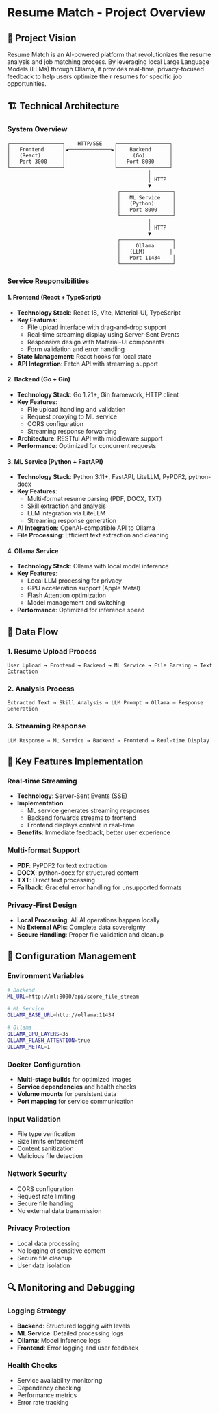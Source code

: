 # Resume Match - Project Overview

## 🎯 Project Vision

Resume Match is an AI-powered platform that revolutionizes the resume analysis and job matching process. By leveraging local Large Language Models (LLMs) through Ollama, it provides real-time, privacy-focused feedback to help users optimize their resumes for specific job opportunities.

## 🏗️ Technical Architecture

### System Overview

```
┌─────────────────┐    HTTP/SSE    ┌─────────────────┐
│   Frontend      │◄──────────────►│    Backend      │
│   (React)       │                │     (Go)        │
│   Port 3000     │                │   Port 8080     │
└─────────────────┘                └─────────────────┘
                                              │
                                              │ HTTP
                                              ▼
                                    ┌─────────────────┐
                                    │   ML Service    │
                                    │   (Python)      │
                                    │   Port 8000     │
                                    └─────────────────┘
                                              │
                                              │ HTTP
                                              ▼
                                    ┌─────────────────┐
                                    │     Ollama      │
                                    │   (LLM)        │
                                    │   Port 11434    │
                                    └─────────────────┘
```

### Service Responsibilities

#### 1. Frontend (React + TypeScript)

- **Technology Stack**: React 18, Vite, Material-UI, TypeScript
- **Key Features**:
  - File upload interface with drag-and-drop support
  - Real-time streaming display using Server-Sent Events
  - Responsive design with Material-UI components
  - Form validation and error handling
- **State Management**: React hooks for local state
- **API Integration**: Fetch API with streaming support

#### 2. Backend (Go + Gin)

- **Technology Stack**: Go 1.21+, Gin framework, HTTP client
- **Key Features**:
  - File upload handling and validation
  - Request proxying to ML service
  - CORS configuration
  - Streaming response forwarding
- **Architecture**: RESTful API with middleware support
- **Performance**: Optimized for concurrent requests

#### 3. ML Service (Python + FastAPI)

- **Technology Stack**: Python 3.11+, FastAPI, LiteLLM, PyPDF2, python-docx
- **Key Features**:
  - Multi-format resume parsing (PDF, DOCX, TXT)
  - Skill extraction and analysis
  - LLM integration via LiteLLM
  - Streaming response generation
- **AI Integration**: OpenAI-compatible API to Ollama
- **File Processing**: Efficient text extraction and cleaning

#### 4. Ollama Service

- **Technology Stack**: Ollama with local model inference
- **Key Features**:
  - Local LLM processing for privacy
  - GPU acceleration support (Apple Metal)
  - Flash Attention optimization
  - Model management and switching
- **Performance**: Optimized for inference speed

## 🔄 Data Flow

### 1. Resume Upload Process

```
User Upload → Frontend → Backend → ML Service → File Parsing → Text Extraction
```

### 2. Analysis Process

```
Extracted Text → Skill Analysis → LLM Prompt → Ollama → Response Generation
```

### 3. Streaming Response

```
LLM Response → ML Service → Backend → Frontend → Real-time Display
```

## 🚀 Key Features Implementation

### Real-time Streaming

- **Technology**: Server-Sent Events (SSE)
- **Implementation**:
  - ML service generates streaming responses
  - Backend forwards streams to frontend
  - Frontend displays content in real-time
- **Benefits**: Immediate feedback, better user experience

### Multi-format Support

- **PDF**: PyPDF2 for text extraction
- **DOCX**: python-docx for structured content
- **TXT**: Direct text processing
- **Fallback**: Graceful error handling for unsupported formats

### Privacy-First Design

- **Local Processing**: All AI operations happen locally
- **No External APIs**: Complete data sovereignty
- **Secure Handling**: Proper file validation and cleanup

## 🔧 Configuration Management

### Environment Variables

```bash
# Backend
ML_URL=http://ml:8000/api/score_file_stream

# ML Service
OLLAMA_BASE_URL=http://ollama:11434

# Ollama
OLLAMA_GPU_LAYERS=35
OLLAMA_FLASH_ATTENTION=true
OLLAMA_METAL=1
```

### Docker Configuration

- **Multi-stage builds** for optimized images
- **Service dependencies** and health checks
- **Volume mounts** for persistent data
- **Port mapping** for service communication

### Input Validation

- File type verification
- Size limits enforcement
- Content sanitization
- Malicious file detection

### Network Security

- CORS configuration
- Request rate limiting
- Secure file handling
- No external data transmission

### Privacy Protection

- Local data processing
- No logging of sensitive content
- Secure file cleanup
- User data isolation

## 🔍 Monitoring and Debugging

### Logging Strategy

- **Backend**: Structured logging with levels
- **ML Service**: Detailed processing logs
- **Ollama**: Model inference logs
- **Frontend**: Error logging and user feedback

### Health Checks

- Service availability monitoring
- Dependency checking
- Performance metrics
- Error rate tracking
